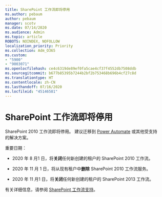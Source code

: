 ```yaml
---
title: SharePoint 工作流即将停用
ms.author: pebaum
author: pebaum
manager: scotv
ms.date: 07/14/2020
ms.audience: Admin
ms.topic: article
ROBOTS: NOINDEX, NOFOLLOW
localization_priority: Priority
ms.collection: Adm_O365
ms.custom:
- "5900"
- "9003071"
ms.openlocfilehash: ce4c6319de89ef0fa5cae4cf37f4552db7508ddb
ms.sourcegitcommit: b677b85395b7244b2bf2b753468b696b4cf27c8d
ms.translationtype: HT
ms.contentlocale: zh-CN
ms.lasthandoff: 07/16/2020
ms.locfileid: "45146581"
---
```

# <a name="sharepoint-workflows-retiring"></a>SharePoint 工作流即将停用

SharePoint 2010 工作流即将停用。 建议迁移到 [Power Automate](https://docs.microsoft.com/power-automate/getting-started) 或其他受支持的解决方案。 

重要日期：

- 2020 年 8 月1 日，将**关闭**任何新创建的租户的 SharePoint 2010 工作流。

- 2020 年 11 月 1 日，将从现有租户中**删除** SharePoint 2010 工作流服务。

- 2020 年 11 月1 日，将**关闭**任何新创建的租户的 SharePoint 2013 工作流。

有关详细信息，请参阅 [SharePoint 工作流支持](https://aka.ms/sp-workflows-support)。